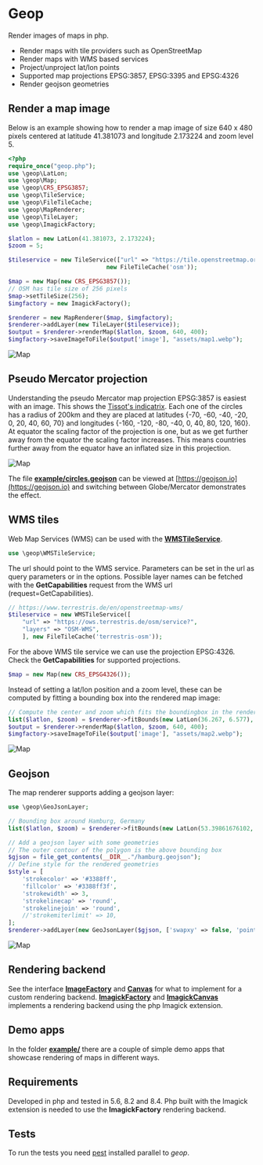 # Geop 

Render images of maps in php.

* Render maps with tile providers such as OpenStreetMap
* Render maps with WMS based services
* Project/unproject lat/lon points
* Supported map projections EPSG:3857, EPSG:3395 and EPSG:4326 
* Render geojson geometries


## Render a map image

Below is an example showing how to render a map image of size 640 x 480 pixels centered
at latitude 41.381073 and longitude 2.173224 and zoom level 5.

```php
<?php
require_once("geop.php");
use \geop\LatLon;
use \geop\Map;
use \geop\CRS_EPSG3857;
use \geop\TileService;
use \geop\FileTileCache;
use \geop\MapRenderer;
use \geop\TileLayer;
use \geop\ImagickFactory;

$latlon = new LatLon(41.381073, 2.173224);
$zoom = 5;

$tileservice = new TileService(["url" => "https://tile.openstreetmap.org/{z}/{x}/{y}.png"], 
                            new FileTileCache('osm'));

$map = new Map(new CRS_EPSG3857());
// OSM has tile size of 256 pixels
$map->setTileSize(256);
$imgfactory = new ImagickFactory();

$renderer = new MapRenderer($map, $imgfactory);
$renderer->addLayer(new TileLayer($tileservice));
$output = $renderer->renderMap($latlon, $zoom, 640, 400);
$imgfactory->saveImageToFile($output['image'], "assets/map1.webp");
```

![Map](assets/map1.webp)


## Pseudo Mercator projection

Understanding the pseudo Mercator map projection EPSG:3857 is easiest with an image. This shows the [Tissot's indicatrix](https://en.wikipedia.org/wiki/Tissot%27s_indicatrix). Each one of the circles has a radius of 200km
and they are placed at latitudes {-70, -60, -40, -20, 0, 20, 40, 60, 70} and longitudes 
{-160, -120, -80, -40, 0, 40, 80, 120, 160}. At equator the scaling factor of the projection is one, but as we get further away from the equator the scaling factor increases. This means countries further away from the equator have an inflated size in this projection.

![Map](assets/map4.webp)

The file **[example/circles.geojson](example/circles.geojson)** can be viewed at [https://geojson.io](https://geojson.io) and switching between Globe/Mercator demonstrates the effect.



## WMS tiles

Web Map Services (WMS) can be used with the **[WMSTileService](src/tileservice.php)**. 

```php
use \geop\WMSTileService;
```

The url should point to the WMS service. Parameters can be set in the url as query parameters or in the options. Possible layer names can be fetched with the **GetCapabilities** request from the WMS url (request=GetCapabilities).

```php
// https://www.terrestris.de/en/openstreetmap-wms/
$tileservice = new WMSTileService([
	"url" => "https://ows.terrestris.de/osm/service?",
	"layers" => "OSM-WMS",
	], new FileTileCache('terrestris-osm'));
```

For the above WMS tile service we can use the projection EPSG:4326. Check the **GetCapabilities** for supported projections.

```php
$map = new Map(new CRS_EPSG4326());
```

Instead of setting a lat/lon position and a zoom level, these can be computed by fitting a bounding box into the rendered map image:

```php
// Compute the center and zoom which fits the boundingbox in the render size
list($latlon, $zoom) = $renderer->fitBounds(new LatLon(36.267, 6.577), new LatLon(47.374, 18.654), 640, 400);
$output = $renderer->renderMap($latlon, $zoom, 640, 400);
$imgfactory->saveImageToFile($output['image'], "assets/map2.webp");
```

![Map](assets/map2.webp)

## Geojson

The map renderer supports adding a geojson layer:
```php
use \geop\GeoJsonLayer;
```

```php
// Bounding box around Hamburg, Germany
list($latlon, $zoom) = $renderer->fitBounds(new LatLon(53.39861676102, 9.77002), new LatLon(53.705006628648, 10.211535), 640, 400);

// Add a geojson layer with some geometries
// The outer contour of the polygon is the above bounding box 
$gjson = file_get_contents(__DIR__."/hamburg.geojson");
// Define style for the rendered geometries
$style = [
	'strokecolor' => '#3388ff',
	'fillcolor' => '#3388ff3f',
	'strokewidth' => 3,
	'strokelinecap' => 'round',
	'strokelinejoin' => 'round',
	//'strokemiterlimit' => 10,
];
$renderer->addLayer(new GeoJsonLayer($gjson, ['swapxy' => false, 'pointradius' => 8, 'style' => $style]));
```

![Map](assets/map3.webp)


## Rendering backend
See the interface **[ImageFactory](src/imagefactory.php)** and **[Canvas](src/imagefactory.php)** for what to implement for a custom
rendering backend. **[ImagickFactory](src/imagefactory.php)** and **[ImagickCanvas](src/imagefactory.php)** implements a rendering backend using the php Imagick extension.


## Demo apps
In the folder **[example/](example/)** there are a couple of simple demo apps that showcase rendering of maps in different ways.

## Requirements
Developed in php and tested in 5.6, 8.2 and 8.4. Php built with the Imagick extension is needed to use the
**ImagickFactory** rendering backend. 


## Tests
To run the tests you need [pest](https://github.com/deltadecay/pest) installed parallel to *geop*.
